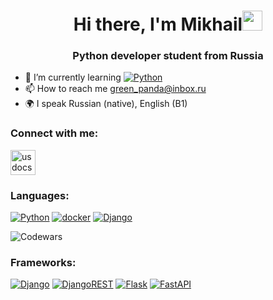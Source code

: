 <h1 align="center">Hi there, I'm Mikhail<img src="https://github.com/blackcater/blackcater/raw/main/images/Hi.gif" height="32"/></h1>
<h3 align="center">Python developer student from Russia</h3>

- 🌱 I’m currently learning [![Python](https://img.shields.io/badge/-Python-464646?style=flat-square&logo=Python)](https://www.python.org/)
- 📫 How to reach me green_panda@inbox.ru
- 🌍 I speak Russian (native), English (B1)

### Connect with me:
<p align="left">
<a href="https://t.me/greenpandorik" target="blank"><img align="center" src="https://www.svgrepo.com/show/349527/telegram.svg" alt="usdocs" height="40" width="40" /></a>
</p>

### Languages:
[![Python](https://img.shields.io/badge/-Python-464646?style=flat-square&logo=Python)](https://www.python.org/)
[![docker](https://img.shields.io/badge/-Docker-464646?style=flat-square&logo=docker)](https://www.docker.com/)
[![Django](https://img.shields.io/badge/django-%23092E20.svg?style=for-the-badge&logo=django&logoColor=white)](https://www.djangoproject.com/)


![Codewars](https://img.shields.io/badge/Codewars-B1361E?style=for-the-badge&logo=codewars&logoColor=grey)

### Frameworks:
[![Django](https://img.shields.io/badge/django-%23092E20.svg?style=for-the-badge&logo=django&logoColor=white)](https://www.djangoproject.com/)
[![DjangoREST](https://img.shields.io/badge/DJANGO-REST-ff1709?style=for-the-badge&logo=django&logoColor=white&color=ff1709&labelColor=gray)](https://www.django-rest-framework.org/)
[![Flask](https://img.shields.io/badge/flask-%23000.svg?style=for-the-badge&logo=flask&logoColor=white)](https://flask.palletsprojects.com/en/latest/)
[![FastAPI](https://img.shields.io/badge/FastAPI-005571?style=for-the-badge&logo=fastapi)](https://fastapi.tiangolo.com/)
